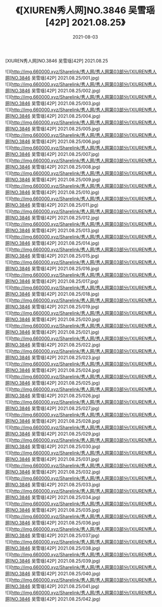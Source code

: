 ﻿---
layout: post
title:  《[XIUREN秀人网]NO.3846 吴雪瑶[42P] 2021.08.25》
date:   2021-08-03
img: http://img.660000.xyz/Sharelink/秀人网/秀人网第03部分/[XIUREN秀人网]NO.3846 吴雪瑶[42P] 2021.08.25/000.jpg
categories: [美女, 清纯, 唯美]
---

[XIUREN秀人网]NO.3846 吴雪瑶[42P] 2021.08.25

  ![](http://img.660000.xyz/Sharelink/秀人网/秀人网第03部分/[XIUREN秀人网]NO.3846 吴雪瑶[42P] 2021.08.25/001.jpg) <br> ![](http://img.660000.xyz/Sharelink/秀人网/秀人网第03部分/[XIUREN秀人网]NO.3846 吴雪瑶[42P] 2021.08.25/002.jpg) <br> ![](http://img.660000.xyz/Sharelink/秀人网/秀人网第03部分/[XIUREN秀人网]NO.3846 吴雪瑶[42P] 2021.08.25/003.jpg) <br> ![](http://img.660000.xyz/Sharelink/秀人网/秀人网第03部分/[XIUREN秀人网]NO.3846 吴雪瑶[42P] 2021.08.25/004.jpg) <br> ![](http://img.660000.xyz/Sharelink/秀人网/秀人网第03部分/[XIUREN秀人网]NO.3846 吴雪瑶[42P] 2021.08.25/005.jpg) <br> ![](http://img.660000.xyz/Sharelink/秀人网/秀人网第03部分/[XIUREN秀人网]NO.3846 吴雪瑶[42P] 2021.08.25/006.jpg) <br> ![](http://img.660000.xyz/Sharelink/秀人网/秀人网第03部分/[XIUREN秀人网]NO.3846 吴雪瑶[42P] 2021.08.25/007.jpg) <br> ![](http://img.660000.xyz/Sharelink/秀人网/秀人网第03部分/[XIUREN秀人网]NO.3846 吴雪瑶[42P] 2021.08.25/008.jpg) <br> ![](http://img.660000.xyz/Sharelink/秀人网/秀人网第03部分/[XIUREN秀人网]NO.3846 吴雪瑶[42P] 2021.08.25/009.jpg) <br> ![](http://img.660000.xyz/Sharelink/秀人网/秀人网第03部分/[XIUREN秀人网]NO.3846 吴雪瑶[42P] 2021.08.25/010.jpg) <br> ![](http://img.660000.xyz/Sharelink/秀人网/秀人网第03部分/[XIUREN秀人网]NO.3846 吴雪瑶[42P] 2021.08.25/011.jpg) <br> ![](http://img.660000.xyz/Sharelink/秀人网/秀人网第03部分/[XIUREN秀人网]NO.3846 吴雪瑶[42P] 2021.08.25/012.jpg) <br> ![](http://img.660000.xyz/Sharelink/秀人网/秀人网第03部分/[XIUREN秀人网]NO.3846 吴雪瑶[42P] 2021.08.25/013.jpg) <br> ![](http://img.660000.xyz/Sharelink/秀人网/秀人网第03部分/[XIUREN秀人网]NO.3846 吴雪瑶[42P] 2021.08.25/014.jpg) <br> ![](http://img.660000.xyz/Sharelink/秀人网/秀人网第03部分/[XIUREN秀人网]NO.3846 吴雪瑶[42P] 2021.08.25/015.jpg) <br> ![](http://img.660000.xyz/Sharelink/秀人网/秀人网第03部分/[XIUREN秀人网]NO.3846 吴雪瑶[42P] 2021.08.25/016.jpg) <br> ![](http://img.660000.xyz/Sharelink/秀人网/秀人网第03部分/[XIUREN秀人网]NO.3846 吴雪瑶[42P] 2021.08.25/017.jpg) <br> ![](http://img.660000.xyz/Sharelink/秀人网/秀人网第03部分/[XIUREN秀人网]NO.3846 吴雪瑶[42P] 2021.08.25/018.jpg) <br> ![](http://img.660000.xyz/Sharelink/秀人网/秀人网第03部分/[XIUREN秀人网]NO.3846 吴雪瑶[42P] 2021.08.25/019.jpg) <br> ![](http://img.660000.xyz/Sharelink/秀人网/秀人网第03部分/[XIUREN秀人网]NO.3846 吴雪瑶[42P] 2021.08.25/020.jpg) <br> ![](http://img.660000.xyz/Sharelink/秀人网/秀人网第03部分/[XIUREN秀人网]NO.3846 吴雪瑶[42P] 2021.08.25/021.jpg) <br> ![](http://img.660000.xyz/Sharelink/秀人网/秀人网第03部分/[XIUREN秀人网]NO.3846 吴雪瑶[42P] 2021.08.25/022.jpg) <br> ![](http://img.660000.xyz/Sharelink/秀人网/秀人网第03部分/[XIUREN秀人网]NO.3846 吴雪瑶[42P] 2021.08.25/023.jpg) <br> ![](http://img.660000.xyz/Sharelink/秀人网/秀人网第03部分/[XIUREN秀人网]NO.3846 吴雪瑶[42P] 2021.08.25/024.jpg) <br> ![](http://img.660000.xyz/Sharelink/秀人网/秀人网第03部分/[XIUREN秀人网]NO.3846 吴雪瑶[42P] 2021.08.25/025.jpg) <br> ![](http://img.660000.xyz/Sharelink/秀人网/秀人网第03部分/[XIUREN秀人网]NO.3846 吴雪瑶[42P] 2021.08.25/026.jpg) <br> ![](http://img.660000.xyz/Sharelink/秀人网/秀人网第03部分/[XIUREN秀人网]NO.3846 吴雪瑶[42P] 2021.08.25/027.jpg) <br> ![](http://img.660000.xyz/Sharelink/秀人网/秀人网第03部分/[XIUREN秀人网]NO.3846 吴雪瑶[42P] 2021.08.25/028.jpg) <br> ![](http://img.660000.xyz/Sharelink/秀人网/秀人网第03部分/[XIUREN秀人网]NO.3846 吴雪瑶[42P] 2021.08.25/029.jpg) <br> ![](http://img.660000.xyz/Sharelink/秀人网/秀人网第03部分/[XIUREN秀人网]NO.3846 吴雪瑶[42P] 2021.08.25/030.jpg) <br> ![](http://img.660000.xyz/Sharelink/秀人网/秀人网第03部分/[XIUREN秀人网]NO.3846 吴雪瑶[42P] 2021.08.25/031.jpg) <br> ![](http://img.660000.xyz/Sharelink/秀人网/秀人网第03部分/[XIUREN秀人网]NO.3846 吴雪瑶[42P] 2021.08.25/032.jpg) <br> ![](http://img.660000.xyz/Sharelink/秀人网/秀人网第03部分/[XIUREN秀人网]NO.3846 吴雪瑶[42P] 2021.08.25/033.jpg) <br> ![](http://img.660000.xyz/Sharelink/秀人网/秀人网第03部分/[XIUREN秀人网]NO.3846 吴雪瑶[42P] 2021.08.25/034.jpg) <br> ![](http://img.660000.xyz/Sharelink/秀人网/秀人网第03部分/[XIUREN秀人网]NO.3846 吴雪瑶[42P] 2021.08.25/035.jpg) <br> ![](http://img.660000.xyz/Sharelink/秀人网/秀人网第03部分/[XIUREN秀人网]NO.3846 吴雪瑶[42P] 2021.08.25/036.jpg) <br> ![](http://img.660000.xyz/Sharelink/秀人网/秀人网第03部分/[XIUREN秀人网]NO.3846 吴雪瑶[42P] 2021.08.25/037.jpg) <br> ![](http://img.660000.xyz/Sharelink/秀人网/秀人网第03部分/[XIUREN秀人网]NO.3846 吴雪瑶[42P] 2021.08.25/038.jpg) <br> ![](http://img.660000.xyz/Sharelink/秀人网/秀人网第03部分/[XIUREN秀人网]NO.3846 吴雪瑶[42P] 2021.08.25/039.jpg) <br> ![](http://img.660000.xyz/Sharelink/秀人网/秀人网第03部分/[XIUREN秀人网]NO.3846 吴雪瑶[42P] 2021.08.25/040.jpg) <br> ![](http://img.660000.xyz/Sharelink/秀人网/秀人网第03部分/[XIUREN秀人网]NO.3846 吴雪瑶[42P] 2021.08.25/041.jpg) <br> ![](http://img.660000.xyz/Sharelink/秀人网/秀人网第03部分/[XIUREN秀人网]NO.3846 吴雪瑶[42P] 2021.08.25/042.jpg) <br>